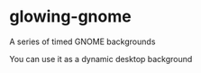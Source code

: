 # glowing-gnome
A series of timed GNOME backgrounds

You can use it as a dynamic desktop background
